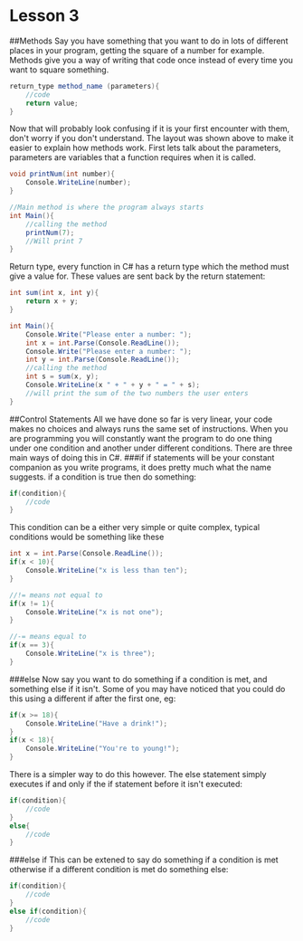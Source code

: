 Lesson 3
================  

##Methods
Say you have something that you want to do in lots of different places in your program, getting the square of a number for example.
Methods give you a way of writing that code once instead of every time you want to square something.
```C#
return_type method_name (parameters){
	//code
	return value;
}
```
Now that will probably look confusing if it is your first encounter with them, don't worry if you don't understand. The layout was
shown above to make it easier to explain how methods work. First lets talk about the parameters, parameters are variables that a
function requires when it is called.
```C#
void printNum(int number){
	Console.WriteLine(number);
}

//Main method is where the program always starts
int Main(){
	//calling the method
	printNum(7);
	//Will print 7
}
```
Return type, every function in C# has a return type which the method must give a value for. These values are sent back by the return
statement:
```C#
int sum(int x, int y){
	return x + y;
}

int Main(){
	Console.Write("Please enter a number: ");
	int x = int.Parse(Console.ReadLine());
	Console.Write("Please enter a number: ");
	int y = int.Parse(Console.ReadLine());
	//calling the method
	int s = sum(x, y);
	Console.WriteLine(x " + " + y + " = " + s);
	//will print the sum of the two numbers the user enters
}
```

##Control Statements
All we have done so far is very linear, your code makes no choices and always runs the same set of instructions. When you are programming
you will constantly want the program to do one thing under one condition and another under different conditions. There are three main ways
of doing this in C#.
###if
if statements will be your constant companion as you write programs, it does pretty much what the name suggests. if a condition is true then
do something:
```C#
if(condition){
	//code
}
```
This condition can be a either very simple or quite complex, typical conditions would be something like these
```C#
int x = int.Parse(Console.ReadLine());
if(x < 10){
	Console.WriteLine("x is less than ten");
}

//!= means not equal to
if(x != 1){
	Console.WriteLine("x is not one");
}

//-= means equal to
if(x == 3){
	Console.WriteLine("x is three");
}
```

###else
Now say you want to do something if a condition is met, and something else if it isn't. Some of you may have noticed that you could do this using
a different if after the first one, eg:
```C#
if(x >= 18){
	Console.WriteLine("Have a drink!");
}
if(x < 18){
	Console.WriteLine("You're to young!");
}
```
There is a simpler way to do this however. The else statement simply executes if and only if the if statement before it isn't executed:
```C#
if(condition){
	//code
}
else{
	//code
}
```
###else if
This can be extened to say do something if a condition is met otherwise if a different condition is met do something else:
```C#
if(condition){
	//code
}
else if(condition){
	//code
}
```

